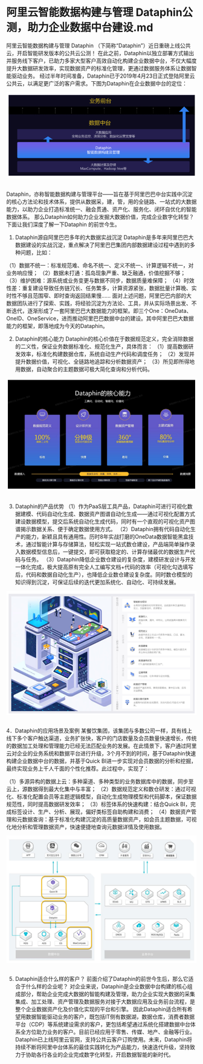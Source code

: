 # 阿里云智能数据构建与管理 Dataphin公测，助力企业数据中台建设.md

阿里云智能数据构建与管理 Dataphin （下简称“Dataphin”）近日重磅上线公共云，开启智能研发版本的公共云公测！
在此之前，Dataphin以独立部署方式输出并服务线下客户，已助力多家大型客户高效自动化构建企业数据中台，不仅大幅度提升大数据研发效率，实现数据资产的标准化管理，更通过数据服务体系让数据智能驱动业务。
经过半年时间准备，Dataphin已于2019年4月23日正式登陆阿里云公共云，以满足更广泛的客户需求。下图为Dataphin在企业数据中台的定位：

<div style="text-align:center" align="center">
<img src="/images/阿里云智能数据构建与管理 Dataphin公测，助力企业数据中台建设1.png" align="center" />
</div>
</br>

Dataphin，亦称智能数据构建与管理平台——旨在基于阿里巴巴中台实践中沉淀的核心方法论和技术体系，提供从数据采，建，管，用的全链路、一站式的大数据能力，以助力企业打造标准统一、融会贯通、资产化、服务化、闭环自优化的智能数据体系。
那么Dataphin如何助力企业发掘大数据价值，完成企业数字化转型？下面让我们深度了解一下Dataphin 的前世今生。
1. Dataphin源自阿里巴巴多年的大数据实战沉淀
Dataphin是多年来阿里巴巴大数据建设的实战沉淀，重点解决了阿里巴巴集团内部数据建设过程中遇到的多种问题，比如：

（1）数据不统一：标准规范难、命名不统一、定义不统一、计算逻辑不统一，对业务响应慢；
（2）数据未打通：孤岛现象严重、缺乏融通，价值挖掘不够；
（3）维护困难：源系统或业务变更与数据不同步，数据质量难保障；
（4）时效性差：重复建设导致任务链冗长、任务繁多，计算资源紧张，数据批量计算晚、实时性不够且范围窄、即时查询返回结果慢……
面对上述问题，阿里巴巴内部的大数据团队进行了探索、实践，将经验沉淀为方法论、工具，并从实际场景出发、不断迭代，逐渐形成了一套阿里巴巴大数据能力的框架。即三个One：OneData、OneID、OneService，进而推动阿里巴巴数据中台的建设。其中阿里巴巴大数据能力的框架，即落地成为今天的Dataphin。

2. Dataphin的核心能力
Dataphin的核心价值在于数据规范定义，完全消除数据的二义性，保证业务数据标准化、规范化生产，具体而言：
（1）提高数据研发效率，标准化构建数据仓库，系统自动生产代码和调度任务；
（2）发现并提升数据价值，可视化、全链路地追踪和分析数据资产；
（3）所见即所得地用数据，自动聚合的主题数据可极大简化查询和分析代码。

<div style="text-align:center" align="center">
<img src="/images/阿里云智能数据构建与管理 Dataphin公测，助力企业数据中台建设2.png" align="center" />
</div>
</br>

3. Dataphin的产品优势
（1）作为PaaS层工具产品，Dataphin可进行可视化数据建模、代码自动化生成、数据资产图谱自动化生成——通过可视化配置方式建设数据模型，提交后系统自动化生成代码，同时有一个直观的可视化资产图谱揭示数据关系、便于确定数据使用方式。
（2）Dataphin拥有代码自动化生产的能力，新颖且具有通用性。历时8年实战打磨的OneData数据智能黑盒技术，通过智能计算与存储算法，轻松实现一站式数仓建设，产品端简单操作录入数据模型信息后，一键提交，即可获取稳定的、计算存储最优的数据生产代码与任务。
（3）Dataphin降低企业数仓建设的复杂度，建模研发设计与开发一体化完成，极大提高原有完全人工编写文档+代码的效率（可视化勾选填写后，代码和数据自动化生产），也降低企业数仓建设复杂度。同时数仓模型的知识得到沉淀，可保证后续的迭代更加系统化、自动化、可持续发展。

<div style="text-align:center" align="center">
<img src="/images/阿里云智能数据构建与管理 Dataphin公测，助力企业数据中台建设3.png" align="center" />
</div>
</br>

4．Dataphin的应用场景及案例
某餐饮集团，该集团与多数公司一样，具有线上线下多个客户触达渠道，业务扩张快，客户的门店数量及会员数量快速增长，传统的数据加工处理和管理能力已经无法匹配业务的发展。在此情景下，客户通过阿里云对企业的业务系统和数据平台进行升级，3个月不到的时间，基于Dataphin快速构建企业数据中台的数据，并基于Quick BI进一步实现对会员数据的分析和挖掘，最终实现业务上千人千面的个性化推荐。此过程中，实现了：

（1）多源异构的数据上云：多种渠道、多种类型的业务数据库中的数据，同步至云上，源数据得到最大化集中与丰富；
（2）数据规范定义和数仓研发：通过可视化、标准化配置会员等主题逻辑模型，自动化生成物理模型和代码脚本，保证数据规范性，同时提高数据研发效率；
（3）标签体系的快速构建：结合Quick BI，完成标签设计、生产、分析、展现，偏好类标签自助构建和消费；
（4）数据资产管理和元数据查询：基于标准化构建沉淀的高质量数据资产，如会员主题数据，可视化地分析和管理数据资产，快速便捷地查询元数据详情及使用数据。

<div style="text-align:center" align="center">
<img src="/images/阿里云智能数据构建与管理 Dataphin公测，助力企业数据中台建设4.png" align="center" />
</div>
</br>

5. Dataphin适合什么样的客户？
前面介绍了Dataphin的前世今生后，那么它适合于什么样的企业呢？
对企业来说，Dataphin是企业数据中台构建的核心组成部分，帮助企业完成大数据的智能构建及管理，助力企业实现大数据的采集集成、加工处理、资产管理及数据服务对接于大数据应用及业务前台流程，是整个企业数据资产化及价值化实现的平台和引擎。
因此Dataphin适合所有希望用数据智能驱动业务的客户，既包括IT侧有数据湖，数据仓库，消费者数据平台（CDP）等系统建设需求的客户，更包括希望通过系统化搭建数据中台体系全方位助力业务的客户。目前已经应用于零售、传媒、地产、金融等行业。
Dataphin已上线阿里云官网，支持公共云客户订购使用。未来，Dataphin将持续不断将阿里中台体系的最佳实践转化为产品能力，快速迭代升级，坚持致力于协助各行各业的企业完成数字化转型，开启数据智能的新时代。
